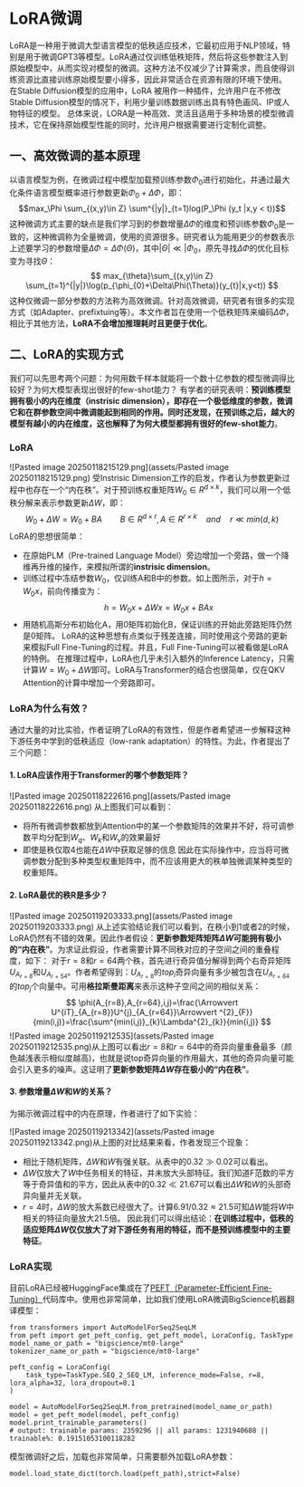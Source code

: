 # LoRA微调
LoRA是一种用于微调大型语言模型的低秩适应技术，它最初应用于NLP领域，特别是用于微调GPT3等模型。LoRA通过仅训练低秩矩阵，然后将这些参数注入到原始模型中，从而实现对模型的微调。这种方法不仅减少了计算需求，而且使得训练资源比直接训练原始模型要小得多，因此非常适合在资源有限的环境下使用。
在Stable Diffusion模型的应用中，LoRA 被用作一种插件，允许用户在不修改Stable Diffusion模型的情况下，利用少量训练数据训练出具有特色画风、IP或人物特征的模型。
总体来说，LORA是一种高效、灵活且适用于多种场景的模型微调技术，它在保持原始模型性能的同时，允许用户根据需要进行定制化调整。
## 一、高效微调的基本原理
以语言模型为例，在微调过程中模型加载预训练参数$\Phi_0$进行初始化，并通过最大化条件语言模型概率进行参数更新$\Phi_0+\Delta \Phi$，即：
$$max_\Phi \sum_{(x,y)\in Z} \sum^{|y|}_{t=1}log(P_\Phi (y_t |x,y < t))$$
这种微调方式主要的缺点是我们学习到的参数增量$\Delta \Phi$的维度和预训练参数$\Phi_0$是一致的，这种微调称为全量微调，使用的资源很多。研究者认为能用更少的参数表示上述要学习的参数增量$\Delta \Phi=\Delta \Phi(\Theta)$，其中$|\Theta|\ll|\Phi_{0}$，原先寻找$\Delta\Phi$的优化目标变为寻找$\Theta$：
$$
max_{\theta}\sum_{(x,y)\in Z} \sum_{t=1}^{|y|}\log(p_{\phi_{0}+\Delta\Phi(\Theta)}(y_{t}|x,y<t))
$$
这种仅微调一部分参数的方法称为高效微调。针对高效微调，研究者有很多的实现方式（如Adapter、prefixtuing等）。本文作者旨在使用一个低秩矩阵来编码$\Delta\Phi$，相比于其他方法，**LoRA不会增加推理耗时且更便于优化**。
## 二、LoRA的实现方式
我们可以先思考两个问题：为何用数千样本就能将一个数十亿参数的模型微调得比较好？为何大模型表现出很好的few-shot能力？
有学者的研究表明：**预训练模型拥有极小的内在维度（instrisic dimension），即存在一个极低维度的参数，微调它和在群参数空间中微调能起到相同的作用。同时还发现，在预训练之后，越大的模型有越小的内在维度，这也解释了为何大模型都拥有很好的few-shot能力**。

### LoRA

![Pasted image 20250118215129.png](assets/Pasted image 20250118215129.png)
受Instrisic Dimension工作的启发，作者认为参数更新过程中也存在一个“内在秩”。对于预训练权重矩阵$W_{0}\in R^{d×k}$，我们可以用一个低秩分解来表示参数更新$\Delta W$，即：
$$
W_{0}+\Delta W=W_{0}+BA \qquad B\in R^{d×r},A\in R^{r×k} \quad and \quad r\ll min(d,k)
$$
LoRA的思想很简单：
- 在原始PLM（Pre-trained Language Model）旁边增加一个旁路，做一个降维再升维的操作，来模拟所谓的**instrisic dimension**。
- 训练过程中冻结参数$W_{0}$，仅训练A和B中的参数。如上图所示，对于$h=W_{0}x$，前向传播变为：
$$
h=W_{0}x+\Delta Wx=W_{0}x+BAx
$$
- 用随机高斯分布初始化A，用0矩阵初始化B，保证训练的开始此旁路矩阵仍然是0矩阵。
LoRA的这种思想有点类似于残差连接，同时使用这个旁路的更新来模拟Full Fine-Tuning的过程。并且，Full Fine-Tuning可以被看做是LoRA的特例。
在推理过程中，LoRA也几乎未引入额外的Inference Latency，只需计算$W=W_{0}+\Delta W$即可。LoRA与Transformer的结合也很简单，仅在QKV Attention的计算中增加一个旁路即可。
### LoRA为什么有效？
通过大量的对比实验，作者证明了LoRA的有效性，但是作者希望进一步解释这种下游任务中学到的低秩适应（low-rank adaptation）的特性。为此，作者提出了三个问题：

#### 1. LoRA应该作用于Transformer的哪个参数矩阵？

![Pasted image 20250118222616.png](assets/Pasted image 20250118222616.png)
从上图我们可以看到：

- 将所有微调参数都放到Attention中的某一个参数矩阵的效果并不好，将可调参数平均分配到$W_{q}$、$W_{k}$和$W_{v}$的效果最好
- 即使是秩仅取4也能在$\Delta W$中获取足够的信息
因此在实际操作中，应当将可微调参数分配到多种类型权重矩阵中，而不应该用更大的秩单独微调某种类型的权重矩阵。

#### 2. LoRA最优的秩R是多少？

![Pasted image 20250119203333.png](assets/Pasted image 20250119203333.png)
从上述实验结论我们可以看到，在秩小到1或者2的时候，LoRA仍然有不错的效果。因此作者假设：**更新参数矩阵矩阵$\Delta W$可能拥有极小的“内在秩”**。为求证此假设，作者需要计算不同秩对应的子空间之间的重叠程度，如下：
对于$r=8$和$r=64$两个秩，首先进行奇异值分解得到两个右奇异矩阵$U_{A_{r=8}}$和$U_{A_{r=54}}$。作者希望得到：$U_{A_{r=8}}$的$top_{i}$奇异向量有多少被包含在$U_{A_{r=64}}$的$top_{j}$个向量中。可用**格拉斯曼距离**来表示这种子空间之间的相似关系：
$$
\phi(A_{r=8},A_{r=64},i,j)=\frac{\Arrowvert  U^{iT}_{A_{r=8}}U^{j}_{A_{r=64}}\Arrowvert ^{2}_{F}}{min(i,j)}=\frac{\sum^{min(i,j)}_{k}\Lambda^{2}_{k}}{min(i,j)}
$$
![Pasted image 20250119212535](assets/Pasted image 20250119212535.png)从上图可以看出$r=8$和$r=64$中的奇异向量重叠最多（颜色越浅表示相似度越高)，也就是说top奇异向量的作用最大，其他的奇异向量可能会引入更多的噪声。这证明了**更新参数矩阵$\Delta W$存在极小的“内在秩”**。

#### 3. 参数增量$\Delta W$和$W$的关系？
为揭示微调过程中的内在原理，作者进行了如下实验：

![Pasted image 20250119213342](assets/Pasted image 20250119213342.png)从上图的对比结果来看，作者发现三个现象：

- 相比于随机矩阵，$\Delta W$和$W$有强关联。从表中的$0.32\gg0.02$可以看出。
- $\Delta W$仅放大了$W$中任务相关的特征，并未放大头部特征。我们知道F范数的平方等于奇异值和的平方，因此从表中的$0.32\ll 21.67$可以看出$\Delta W$和$W$的头部奇异向量并无关联。
- $r=4$时，$\Delta W$的放大系数已经很大了。计算$6.91/0.32 \approx 21.5$可知$\Delta W$能将$W$中相关的特征向量放大21.5倍。
因此我们可以得出结论：**在训练过程中，低秩的适应矩阵$\Delta W$仅仅放大了对下游任务有用的特征，而不是预训练模型中的主要特征**。
### LoRA实现
目前LoRA已经被HuggingFace集成在了[PEFT（Parameter-Efficient Fine-Tuning）](https://github.com/huggingface/peft)代码库中。使用也非常简单，比如我们使用LoRA微调BigScience机器翻译模型：
```python3
from transformers import AutoModelForSeq2SeqLM
from peft import get_peft_config, get_peft_model, LoraConfig, TaskType
model_name_or_path = "bigscience/mt0-large"
tokenizer_name_or_path = "bigscience/mt0-large"

peft_config = LoraConfig(
    task_type=TaskType.SEQ_2_SEQ_LM, inference_mode=False, r=8, lora_alpha=32, lora_dropout=0.1
)

model = AutoModelForSeq2SeqLM.from_pretrained(model_name_or_path)
model = get_peft_model(model, peft_config)
model.print_trainable_parameters()
# output: trainable params: 2359296 || all params: 1231940608 || trainable%: 0.19151053100118282
```
模型微调好之后，加载也非常简单，只需要额外加载LoRA参数：
```python3
model.load_state_dict(torch.load(peft_path),strict=False)
```

